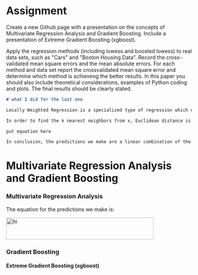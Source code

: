 # Assignment 

Create a new Github page with a presentation on the concepts of Multivariate Regression Analysis and Gradient Boosting. Include a presentation of Extreme Gradient Boosting (xgboost).

Apply the regression methods (including lowess and boosted lowess) to real data sets, such as "Cars" and "Boston Housing Data".  Record the cross-validated mean square errors and the mean absolute errors.
For each method and data set report the crossvalidated mean square error and determine which method is achieveng the better results.
In this paper you should also include theoretical considerations, examples of Python coding and plots. 
The final results should be clearly stated.

``` Markdown
# what I did for the last one

Locally Weighted Regression is a specialized type of regression which utilizes weighted linear regression to make more accurate predictions. LO(W)ESS or LOESS is non-parametric. LOESS calculates a predicted regression line by isolating neighboring points within a specified range and calculate an estimate.

In order to find the k nearest neighbors from x, Euclidean distance is used. The distance calculated is then utilized to find the weights for the regression. In the code section below, the execution of this can be found within the tricubic() function. In this process, weighting works by giving more meaning and greater weight the closer a point is to the x value. For example - a point with zero distance will be given a weight of one.

put equation here

In conclusion, the predictions we make are a linear combination of the actual observed values of the dependent variable and by using locally weighted regression we obtained the predicted y as a different linear combination of the values of y.

```


# Multivariate Regression Analysis and Gradient Boosting

### Multivariate Regression Analysis


The equation for the predictions we make is:

<img src="images/Assignment2.jpeg" width="400" height="60" alt="hi" class="inline"/>



### Gradient Boosting

#### Extreme Gradient Boosting (xgboost)

